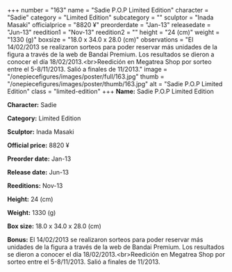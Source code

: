 +++
number = "163"
name = "Sadie P.O.P Limited Edition"
character = "Sadie"
category = "Limited Edition"
subcategory = ""
sculptor = "Inada Masaki"
officialprice = "8820 ¥"
preorderdate = "Jan-13"
releasedate = "Jun-13"
reedition1 = "Nov-13"
reedition2 = ""
height = "24 (cm)"
weight = "1330 (g)"
boxsize = "18.0 x 34.0 x 28.0 (cm)"
observations = "El 14/02/2013 se realizaron sorteos para poder reservar más unidades de la figura a través de la web de Bandai Premium. Los resultados se dieron a conocer el día 18/02/2013.&lt;br&gt;Reedición en Megatrea Shop por sorteo entre el 5-8/11/2013. Salió a finales de 11/2013."
image = "/onepiecefigures/images/poster/full/163.jpg"
thumb = "/onepiecefigures/images/poster/thumb/163.jpg"
alt = "Sadie P.O.P Limited Edition"
class = "limited-edition"
+++
**Name:** Sadie P.O.P Limited Edition

**Character:** Sadie

**Category:** Limited Edition 

**Sculptor:** Inada Masaki

**Official price:** 8820 ¥

**Preorder date:** Jan-13

**Release date:** Jun-13

**Reeditions:** Nov-13

**Height:** 24 (cm)

**Weight:** 1330 (g)

**Box size:** 18.0 x 34.0 x 28.0 (cm)

**Bonus:** El 14/02/2013 se realizaron sorteos para poder reservar más unidades de la figura a través de la web de Bandai Premium. Los resultados se dieron a conocer el día 18/02/2013.&lt;br&gt;Reedición en Megatrea Shop por sorteo entre el 5-8/11/2013. Salió a finales de 11/2013.